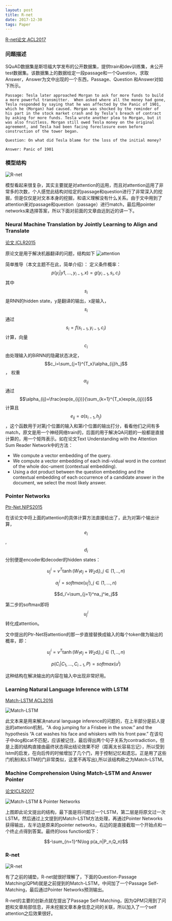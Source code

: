 ```yaml
---
layout: post
title: R-net
date: 2017-12-30
tags: Paper
---
```

[R-net论文,ACL2017](https://www.microsoft.com/en-us/research/publication/mrc/)
### 问题描述

SQuAD数据集是斯坦福大学发布的公开数据集，提供train和dev训练集，未公开test数据集。该数据集上的数据给定一段passage和一个Question，求取Answer，Answer为文中出现的一个东西，Passage、Question 和Answer对如下所示。
```
Passage: Tesla later approached Morgan to ask for more funds to build a more powerful transmitter.  When asked where all the money had gone, Tesla responded by saying that he was affected by the Panic of 1901, which he (Morgan) had caused. Morgan was shocked by the reminder of his part in the stock market crash and by Tesla’s breach of contract by asking for more funds. Tesla wrote another plea to Morgan, but it was also fruitless. Morgan still owed Tesla money on the original agreement, and Tesla had been facing foreclosure even before construction of the tower began.

Question: On what did Tesla blame for the loss of the initial money?

Answer: Panic of 1901
```

### 模型结构

![R-net](/images/posts/r-net/r-net.png)

模型看起来很复杂，其实主要就是对attention的运用，而且对attention运用了非常多的次数，个人感觉此结构对给定的passage和question进行了非常深入的挖掘，但是仅仅是对文本本身的挖掘，和语义理解没有什么关系。由于文中用到了attention来对passage和question（passage）进行match，最后用pointer networks来选择答案，所以下面对前面的文章由远到近的讲一下。

### Neural Machine Translation by Jointly Learning to Align and Translate

[论文,ICLR2015](https://arxiv.org/abs/1409.0473)

原论文是用于解决机器翻译的问题，结构如下
![attention](/images/posts/r-net/attention.png "opt title")

简单推导（本文主题不在此，简单介绍）：
定义条件概率：
$$p(y_i|y1,...,y_{i-1},x)=g(y_{i-1},s_i,c_i)$$
其中$$s_i$$是RNN的hidden state，y是翻译的输出，x是输入，$$s_i$$通过
$$s_i=f(s_{i-1},y_{i-1},c_i)$$
计算，向量$$c_i$$由处理输入的BiRNN的隐藏状态决定，
$$c_i=\sum_{j=1}^{T_x}\alpha_{ij}h_j$$，
权重$$\alpha_{ij}$$通过
$$\alpha_{ij}=\frac{exp(e_{ij})}{\sum_{k=1}^{T_x}exp(e_{ij})}$$
计算且$$e_{ij}=a(s_{i-1},h_j)$$，这个函数用于对第j个位置的输入和第i个位置的输出打分，看看他们之间有多match，原文是用一个神经网络train的，后面的用于解决QA问题的一般都是直接计算的，用一个矩阵表示。如在论文Text Understanding with the Attention Sum Reader Network中的方法：
- We compute a vector embedding of the query.
- We compute a vector embedding of each indi-vidual word in the context of the whole doc-ument (contextual embedding).
- Using a dot product between the question embedding and the contextual embedding of each occurrence of a candidate answer in the document, we select the most likely answer.

### Pointer Networks
[Ptr-Net,NIPS2015](https://arxiv.org/abs/1506.03134)

在该论文中将上面的attention的具体计算方法直接给出了，此为对第i个输出计算，$$e_i$$,$$d_i$$分别便是encoder和decoder的hidden states：

$$u_j^i=v^T\tanh(W_1e_j+W_2d_i) , j\in(1,..,n)$$

$$a_j^i=softmax(u_j^i),j\in(1,...,n)$$

$$d_i’=\sum_{j=1}^na_j^ie_j$$

第二步的softmax即将$$u_j^i$$转化成attention。

文中提出的Ptr-Net将attention的那一步直接替换成输入的每个token做为输出的概率，即：

$$u_j^i=v^T\tanh(W_1e_j+W_2d_i) , j\in(1,..,n)$$

$$p(C_i|C_1,...,C_{i-1},P)=softmax(u^i)$$

这种结构在解决输出的内容在输入中出现非常好用。

### Learning Natural Language Inference with LSTM
[Match-LSTM ACL2016](https://arxiv.org/abs/1512.08849)

![Match-LSTM](/images/posts/r-net/Match-LSTM.png)

此文本来是用来解决natural language inference的问题的，在上半部分是前人提出的attention机制，“A dog jumping for a Frisbee in the snow.” and the hypothesis “A cat washes his face and whiskers with his front paw.” 在该句子中dog和cat不匹配，应该被记住，最后得出两个句子关系为contradiction，但是上面的结构直接由最终状态得出结论效果不好（距离太长容易忘记），所以受到lstm的启发，在向后传的时候增加了几个门，用于控制记忆和遗忘。正是用了这些门机制(和LSTM的门非常类似，这里不再写出),所以该结构称之为Match-LSTM。

### Machine Comprehension Using Match-LSTM and Answer Pointer
[论文ICLR2017](https://arxiv.org/abs/1608.07905)

![Match-LSTM & Pointer Networks](/images/posts/r-net/m-p.png)

上图即此论文提出的结构，最下面是将问题过一个LSTM，第二层是将原文过一次LSTM，然后通过上文提到的Match-LSTM方法处理，再通过Pointer Networks获得输出，左半边是原来的pointer networks，右边的是直接截取一个开始点和一个终止点得到答案。最终的loss function如下：

$$-\sum_{n=1}^N\log p(a_n|P_n,Q_n)$$

### R-net

![R-net](/images/posts/r-net/r-net.png)

有了之前的铺垫，R-net就很好理解了，下面的Question-Passage Matching(QPM)就是之前提到的Match-LSTM，中间加了一个Passage Self-Matching，最后通过Pointer Networks预测输出。

R-net的主要的创新点就在提出了Passage Self-Matching，因为QPM只用到了问题和文章局部信息，并未挖掘文章本身信息之间的关联，所以加入了一个self attention之后效果很好。
